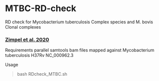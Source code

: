 # MTBC-RD-check
RD check for Mycobacterium tuberculosis Complex species and M. bovis Clonal complexes

### [Zimpel et al. 2020](https://www.ncbi.nlm.nih.gov/pmc/articles/PMC7232559/)

Requirements
parallel
samtools 
bam files mapped against Mycobacterium tuberculosis H37Rv NC_000962.3

Usage 
> bash RDcheck_MTBC.sh
